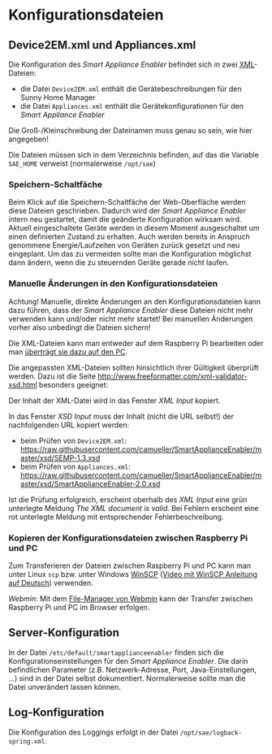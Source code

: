 # Konfigurationsdateien

## Device2EM.xml und Appliances.xml
Die Konfiguration des *Smart Appliance Enabler* befindet sich in zwei [XML](https://de.wikipedia.org/wiki/Extensible_Markup_Language)-Dateien:
* die Datei `Device2EM.xml` enthält die Gerätebeschreibungen für den Sunny Home Manager
* die Datei `Appliances.xml` enthält die Gerätekonfigurationen für den *Smart Appliance Enabler*

Die Groß-/Kleinschreibung der Dateinamen muss genau so sein, wie hier angegeben!

Die Dateien müssen sich in dem Verzeichnis befinden, auf das die Variable `SAE_HOME` verweist (normalerweise `/opt/sae`)

### <a name="speichern"></a> Speichern-Schaltfäche
Beim Klick auf die Speichern-Schaltfäche der Web-Oberfläche werden diese Dateien geschrieben. Dadurch wird der *Smart Appliance Enabler* intern neu gestartet, damit die geänderte Konfiguration wirksam wird. Aktuell eingeschaltete Geräte werden in diesem Moment ausgeschaltet um einen definierten Zustand zu erhalten. Auch werden bereits in Anspruch genommene Energie/Laufzeiten von Geräten zurück gesetzt und neu eingeplant. Um das zu vermeiden sollte man die Konfiguration möglichst dann ändern, wenn die zu steuernden Geräte gerade nicht laufen.

### Manuelle Änderungen in den Konfigurationsdateien
Achtung! Manuelle, direkte Änderungen an den Konfigurationsdateien kann dazu führen, dass der *Smart Appliance Enabler* diese Dateien nicht mehr verwenden kann und/oder nicht mehr startet! Bei manuellen Änderungen vorher also unbedingt die Dateien sichern! 

Die XML-Dateien kann man entweder auf dem Raspberry Pi bearbeiten oder man [überträgt sie dazu auf den PC](#scp).

Die angepassten XML-Dateien sollten hinsichtlich ihrer Gültigkeit überprüft werden. Dazu ist die Seite http://www.freeformatter.com/xml-validator-xsd.html besonders geeignet:

Der Inhalt der XML-Datei wird in das Fenster *XML Input* kopiert.

In das Fenster *XSD Input* muss der Inhalt (nicht die URL selbst!) der nachfolgenden URL kopiert werden:
* beim Prüfen von `Device2EM.xml`: https://raw.githubusercontent.com/camueller/SmartApplianceEnabler/master/xsd/SEMP-1.3.xsd
* beim Prüfen von `Appliances.xml`: https://raw.githubusercontent.com/camueller/SmartApplianceEnabler/master/xsd/SmartApplianceEnabler-2.0.xsd

Ist die Prüfung erfolgreich, erscheint oberhalb des *XML Input* eine grün unterlegte Meldung *The XML document is valid.* Bei Fehlern erscheint eine rot unterlegte Meldung mit entsprechender Fehlerbeschreibung.

### <a name="scp"></a> Kopieren der Konfigurationsdateien zwischen Raspberry Pi und PC

Zum Transferieren der Dateien zwischen Raspberry Pi und PC kann man unter Linux `scp` bzw. unter Windows [WinSCP](https://winscp.net/eng/download.php) ([Video mit WinSCP Anleitung auf Deutsch](https://www.youtube.com/watch?v=z6yJDMjTdMg)) verwenden.

*Webmin*: Mit dem [File-Manager von Webmin](Webmin_DE.md) kann der Transfer zwischen Raspberry Pi und PC im Browser erfolgen.

## <a name="etc-default-smartapplianceenabler"></a> Server-Konfiguration


In der Datei `/etc/default/smartapplianceenabler` finden sich die Konfigurationseinstellungen für den *Smart Appliance Enabler*. Die darin befindlichen Parameter (z.B. Netzwerk-Adresse, Port, Java-Einstellungen, ...) sind in der Datei selbst dokumentiert. Normalerweise sollte man die Datei unverändert lassen können.

## <a name="log-konfiguration"></a> Log-Konfiguration


Die Konfiguration des Loggings erfolgt in der Datei `/opt/sae/logback-spring.xml`.
